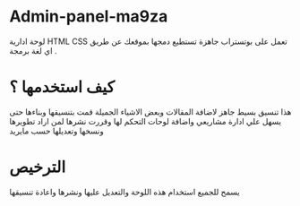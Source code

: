 # Admin-panel-ma9za
لوحة ادارية HTML CSS تعمل على بوتستراب جاهزة تستطيع دمجها بموقعك عن طريق اي لغة برمجة .

# كيف استخدمها ؟ 
هذا تنسيق بسيط جاهز لاضافة المقالات وبعض الاشياء الجميلة قمت بتنسيقها وبناءها حتى يسهل علي ادارة مشاريعي واضافة لوحات التحكم لها وقررت نشرها لمن اراد تطويرها ونسخها وتعديلها حسب مايريد 

# الترخيص

يسمح للجميع استخدام هذه اللوحة والتعديل عليها ونشرها واعادة تنسيقها 
